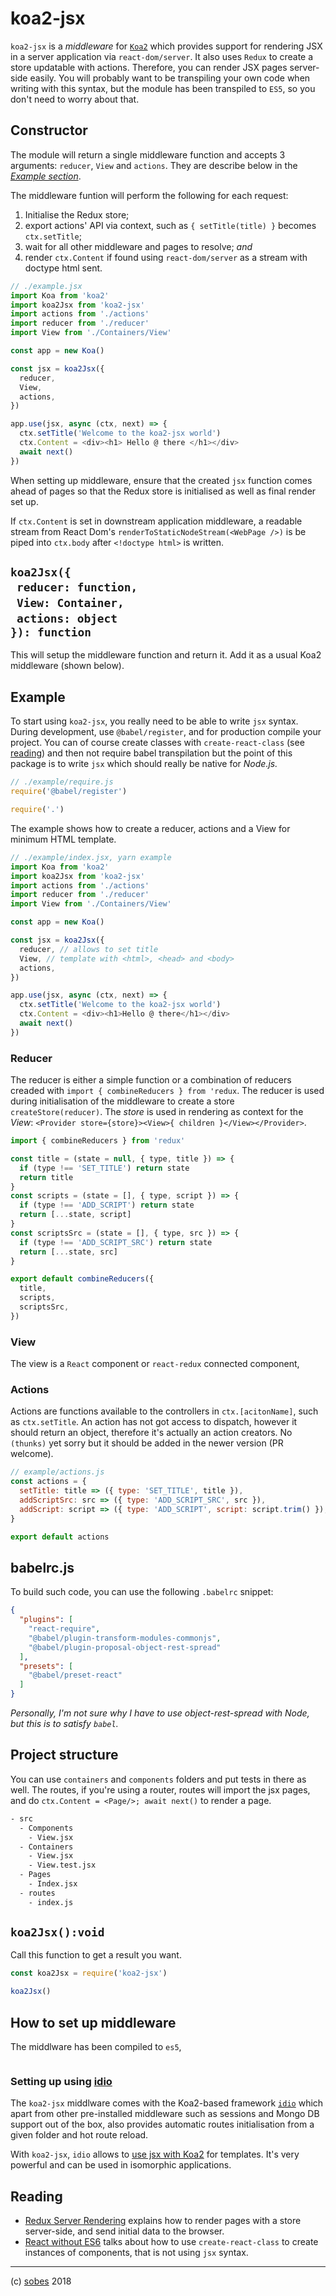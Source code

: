 # koa2-jsx

`koa2-jsx` is a _middleware_ for [`Koa2`][3] which provides support for
rendering JSX in a server application via `react-dom/server`. It also uses
`Redux` to create a store updatable with actions. Therefore, you can render
JSX pages server-side easily. You will probably want to be transpiling your
own code when writing with this syntax, but the module has been transpiled to
`ES5`, so you don't need to worry about that.

## Constructor

The module will return a single middleware function and accepts 3 arguments:
`reducer`, `View` and `actions`. They are describe below in the
[_Example section_](#example).

The middleware funtion will perform the following for each request:

1. Initialise the Redux store;
1. export actions' API via context, such as `{ setTitle(title) }` becomes `ctx.setTitle`;
1. wait for all other middleware and pages to resolve; _and_
1. render `ctx.Content` if found using `react-dom/server` as a stream with
doctype html sent.

```js
// ./example.jsx
import Koa from 'koa2'
import koa2Jsx from 'koa2-jsx'
import actions from './actions'
import reducer from './reducer'
import View from './Containers/View'

const app = new Koa()

const jsx = koa2Jsx({
  reducer,
  View,
  actions,
})

app.use(jsx, async (ctx, next) => {
  ctx.setTitle('Welcome to the koa2-jsx world')
  ctx.Content = <div><h1> Hello @ there </h1></div>
  await next()
})
```

When setting up middleware, ensure that the created `jsx` function comes ahead
of pages so that the Redux store is initialised as well as final render set up.

If `ctx.Content` is set in downstream application middleware, a readable stream
from React Dom's `renderToStaticNodeStream(<WebPage />)` is be piped into
`ctx.body` after `<!doctype html>` is written.

## `koa2Jsx({`<br/>&nbsp;&nbsp;`reducer: function,`<br/>&nbsp;&nbsp;`View: Container,`<br/>&nbsp;&nbsp;`actions: object`<br/>`}): function`

This will setup the middleware function and return it. Add it as a usual Koa2 middleware (shown below).

## Example

To start using `koa2-jsx`, you really need to be able to write `jsx` syntax.
During development, use `@babel/register`, and for production compile your
project. You can of course create classes with `create-react-class`
(see [reading](#reading)) and then not require babel transpilation but the
point of this package is to write `jsx` which should really be native for
_Node.js._


```js
// ./example/require.js
require('@babel/register')

require('.')
```

The example shows how to create a reducer, actions and a View for minimum HTML
template.

```js
// ./example/index.jsx, yarn example
import Koa from 'koa2'
import koa2Jsx from 'koa2-jsx'
import actions from './actions'
import reducer from './reducer'
import View from './Containers/View'

const app = new Koa()

const jsx = koa2Jsx({
  reducer, // allows to set title
  View, // template with <html>, <head> and <body>
  actions,
})

app.use(jsx, async (ctx, next) => {
  ctx.setTitle('Welcome to the koa2-jsx world')
  ctx.Content = <div><h1>Hello @ there</h1></div>
  await next()
})
```

### Reducer

The reducer is either a simple function or a combination of reducers creaded
with `import { combineReducers } from 'redux`. The reducer is used
during initialisation of the middleware to create a store `createStore(reducer)`.
The _store_ is used in rendering as context for the _View_:
`<Provider store={store}><View>{ children }</View></Provider>`.

```js
import { combineReducers } from 'redux'

const title = (state = null, { type, title }) => {
  if (type !== 'SET_TITLE') return state
  return title
}
const scripts = (state = [], { type, script }) => {
  if (type !== 'ADD_SCRIPT') return state
  return [...state, script]
}
const scriptsSrc = (state = [], { type, src }) => {
  if (type !== 'ADD_SCRIPT_SRC') return state
  return [...state, src]
}

export default combineReducers({
  title,
  scripts,
  scriptsSrc,
})
```


### View

The view is a `React` component or `react-redux` connected component,

### Actions

Actions are functions available to the controllers in `ctx.[acitonName]`, such as `ctx.setTitle`. An action has not got access to dispatch, however it should return an object, therefore it's actually an action creators. No `(thunks)` yet sorry but it should be added in the newer version (PR welcome).

```js
// example/actions.js
const actions = {
  setTitle: title => ({ type: 'SET_TITLE', title }),
  addScriptSrc: src => ({ type: 'ADD_SCRIPT_SRC', src }),
  addScript: script => ({ type: 'ADD_SCRIPT', script: script.trim() }),
}

export default actions
```

## babelrc.js


To build such code, you can use the following `.babelrc` snippet:

```json
{
  "plugins": [
    "react-require",
    "@babel/plugin-transform-modules-commonjs",
    "@babel/plugin-proposal-object-rest-spread"
  ],
  "presets": [
    "@babel/preset-react"
  ]
}
```

_Personally, I'm not sure why I have to use object-rest-spread with Node, but this is to satisfy `babel`._


## Project structure

You can use `containers` and `components` folders and put tests in
there as well. The routes, if you're using a router, routes will import the jsx pages, and do `ctx.Content = <Page/>; await next()`
to render a page.

```sh
- src
  - Components
    - View.jsx
  - Containers
    - View.jsx
    - View.test.jsx
  - Pages
    - Index.jsx
  - routes
    - index.js
```


## `koa2Jsx():void`

Call this function to get a result you want.

```js
const koa2Jsx = require('koa2-jsx')

koa2Jsx()
```

## How to set up middleware

The middlware has been compiled to `es5`,

```jsx

```

### Setting up using [idio][2]

The `koa2-jsx` middlware comes with the Koa2-based framework [`idio`][2] which apart from other pre-installed middleware such as sessions and Mongo DB support out of the box, also
provides automatic routes initialisation from a given folder and hot route
reload.

With `koa2-jsx`, `idio` allows to [use jsx with Koa2][2] for templates. It's very powerful and can be used in isomorphic applications.

## Reading

- [Redux Server Rendering][4] explains how to render pages with a store
server-side, and send initial data to the browser.
- [React without ES6][5] talks about how to use `create-react-class` to create
instances of components, that is not using `jsx` syntax.

---

(c) [sobes][1] 2018

[1]: https://sobes.io
[2]: https://idio.cc
[3]: http://koajs.com
[4]: https://redux.js.org/recipes/server-rendering
[5]: https://reactjs.org/docs/react-without-es6.html
